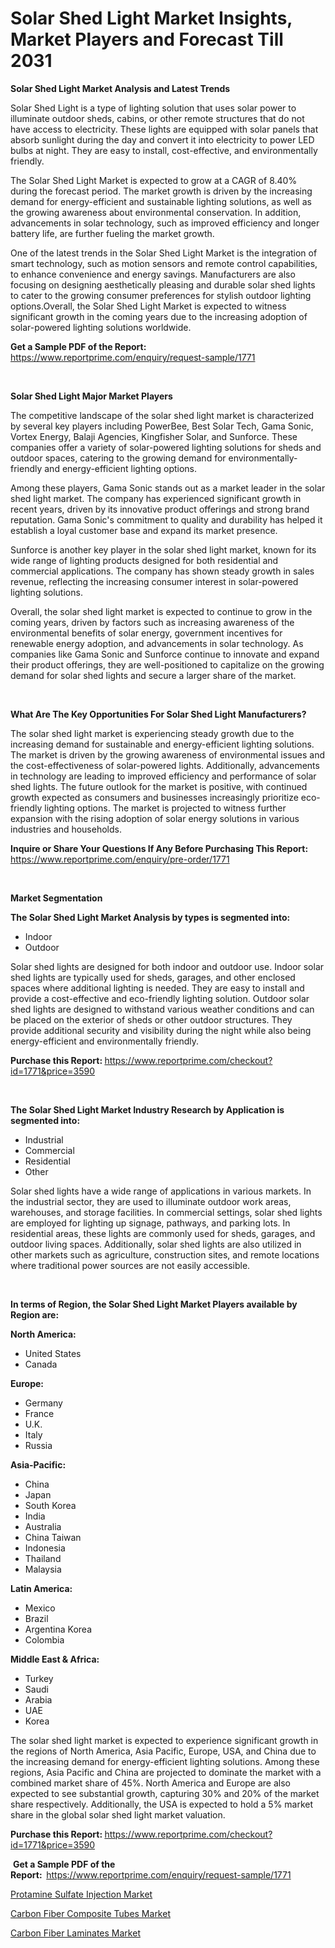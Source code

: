 <p><h1>Solar Shed Light Market Insights, Market Players and Forecast Till 2031</h1></p><p><strong>Solar Shed Light Market Analysis and Latest Trends</strong></p>
<p><p>Solar Shed Light is a type of lighting solution that uses solar power to illuminate outdoor sheds, cabins, or other remote structures that do not have access to electricity. These lights are equipped with solar panels that absorb sunlight during the day and convert it into electricity to power LED bulbs at night. They are easy to install, cost-effective, and environmentally friendly.</p><p>The Solar Shed Light Market is expected to grow at a CAGR of 8.40% during the forecast period. The market growth is driven by the increasing demand for energy-efficient and sustainable lighting solutions, as well as the growing awareness about environmental conservation. In addition, advancements in solar technology, such as improved efficiency and longer battery life, are further fueling the market growth.</p><p>One of the latest trends in the Solar Shed Light Market is the integration of smart technology, such as motion sensors and remote control capabilities, to enhance convenience and energy savings. Manufacturers are also focusing on designing aesthetically pleasing and durable solar shed lights to cater to the growing consumer preferences for stylish outdoor lighting options.Overall, the Solar Shed Light Market is expected to witness significant growth in the coming years due to the increasing adoption of solar-powered lighting solutions worldwide.</p></p>
<p><strong>Get a Sample PDF of the Report:&nbsp;</strong> <a href="https://www.reportprime.com/enquiry/request-sample/1771">https://www.reportprime.com/enquiry/request-sample/1771</a></p>
<p>&nbsp;</p>
<p><strong>Solar Shed Light Major Market Players</strong></p>
<p><p>The competitive landscape of the solar shed light market is characterized by several key players including PowerBee, Best Solar Tech, Gama Sonic, Vortex Energy, Balaji Agencies, Kingfisher Solar, and Sunforce. These companies offer a variety of solar-powered lighting solutions for sheds and outdoor spaces, catering to the growing demand for environmentally-friendly and energy-efficient lighting options.</p><p>Among these players, Gama Sonic stands out as a market leader in the solar shed light market. The company has experienced significant growth in recent years, driven by its innovative product offerings and strong brand reputation. Gama Sonic's commitment to quality and durability has helped it establish a loyal customer base and expand its market presence.</p><p>Sunforce is another key player in the solar shed light market, known for its wide range of lighting products designed for both residential and commercial applications. The company has shown steady growth in sales revenue, reflecting the increasing consumer interest in solar-powered lighting solutions.</p><p>Overall, the solar shed light market is expected to continue to grow in the coming years, driven by factors such as increasing awareness of the environmental benefits of solar energy, government incentives for renewable energy adoption, and advancements in solar technology. As companies like Gama Sonic and Sunforce continue to innovate and expand their product offerings, they are well-positioned to capitalize on the growing demand for solar shed lights and secure a larger share of the market.</p></p>
<p>&nbsp;</p>
<p><strong>What Are The Key Opportunities For Solar Shed Light Manufacturers?</strong></p>
<p><p>The solar shed light market is experiencing steady growth due to the increasing demand for sustainable and energy-efficient lighting solutions. The market is driven by the growing awareness of environmental issues and the cost-effectiveness of solar-powered lights. Additionally, advancements in technology are leading to improved efficiency and performance of solar shed lights. The future outlook for the market is positive, with continued growth expected as consumers and businesses increasingly prioritize eco-friendly lighting options. The market is projected to witness further expansion with the rising adoption of solar energy solutions in various industries and households.</p></p>
<p><strong>Inquire or Share Your Questions If Any Before Purchasing This Report:</strong> <a href="https://www.reportprime.com/enquiry/pre-order/1771">https://www.reportprime.com/enquiry/pre-order/1771</a></p>
<p>&nbsp;</p>
<p><strong>Market Segmentation</strong></p>
<p><strong>The Solar Shed Light Market Analysis by types is segmented into:</strong></p>
<p><ul><li>Indoor</li><li>Outdoor</li></ul></p>
<p><p>Solar shed lights are designed for both indoor and outdoor use. Indoor solar shed lights are typically used for sheds, garages, and other enclosed spaces where additional lighting is needed. They are easy to install and provide a cost-effective and eco-friendly lighting solution. Outdoor solar shed lights are designed to withstand various weather conditions and can be placed on the exterior of sheds or other outdoor structures. They provide additional security and visibility during the night while also being energy-efficient and environmentally friendly.</p></p>
<p><strong>Purchase this Report:&nbsp;</strong><a href="https://www.reportprime.com/checkout?id=1771&price=3590">https://www.reportprime.com/checkout?id=1771&price=3590</a></p>
<p>&nbsp;</p>
<p><strong>The Solar Shed Light Market Industry Research by Application is segmented into:</strong></p>
<p><ul><li>Industrial</li><li>Commercial</li><li>Residential</li><li>Other</li></ul></p>
<p><p>Solar shed lights have a wide range of applications in various markets. In the industrial sector, they are used to illuminate outdoor work areas, warehouses, and storage facilities. In commercial settings, solar shed lights are employed for lighting up signage, pathways, and parking lots. In residential areas, these lights are commonly used for sheds, garages, and outdoor living spaces. Additionally, solar shed lights are also utilized in other markets such as agriculture, construction sites, and remote locations where traditional power sources are not easily accessible.</p></p>
<p>&nbsp;</p>
<p><strong>In terms of Region, the Solar Shed Light Market Players available by Region are:</strong></p>
<p>
    <p> <strong> North America: </strong>
        <ul>
            <li>United States</li>
            <li>Canada</li>
        </ul>
        </p> 
    <p> <strong> Europe: </strong>
        <ul>
            <li>Germany</li>
            <li>France</li>
            <li>U.K.</li>
            <li>Italy</li>
            <li>Russia</li>
        </ul>
        </p> 
    <p> <strong> Asia-Pacific: </strong>
        <ul>
            <li>China</li>
            <li>Japan</li>
            <li>South Korea</li>
            <li>India</li>
            <li>Australia</li>
            <li>China Taiwan</li>
            <li>Indonesia</li>
            <li>Thailand</li>
            <li>Malaysia</li>
        </ul>
        </p> 
    <p> <strong> Latin America: </strong>
        <ul>
            <li>Mexico</li>
            <li>Brazil</li>
            <li>Argentina Korea</li>
            <li>Colombia</li>
        </ul>
        </p> 
    <p> <strong> Middle East & Africa: </strong>
        <ul>
            <li>Turkey</li>
            <li>Saudi</li>
            <li>Arabia</li>
            <li>UAE</li>
            <li>Korea</li>
        </ul>
    </p>
    </p>
<p><p>The solar shed light market is expected to experience significant growth in the regions of North America, Asia Pacific, Europe, USA, and China due to the increasing demand for energy-efficient lighting solutions. Among these regions, Asia Pacific and China are projected to dominate the market with a combined market share of 45%. North America and Europe are also expected to see substantial growth, capturing 30% and 20% of the market share respectively. Additionally, the USA is expected to hold a 5% market share in the global solar shed light market valuation.</p></p>
<p><strong>Purchase this Report: </strong><a href="https://www.reportprime.com/checkout?id=1771&price=3590">https://www.reportprime.com/checkout?id=1771&price=3590</a></p>
<p>&nbsp;<strong>Get a Sample PDF of the Report:&nbsp;&nbsp;</strong><a href="https://www.reportprime.com/enquiry/request-sample/1771">https://www.reportprime.com/enquiry/request-sample/1771</a></p>
<p><strong></strong></p>
<p><p><a href="https://carnation-joke-41f.notion.site/Protamine-Sulfate-Injection-Market-Research-Report-Provides-thorough-Industry-Overview-which-offers-6d1ad14f66b64fe88a61aad8a9e18a41">Protamine Sulfate Injection Market</a></p><p><a href="https://extreme-scabiosa-c81.notion.site/Carbon-Fiber-Composite-Tubes-Market-Growth-Market-Trends-COVID-19-Impact-and-Forecasts-for-period-ada7de2db701456297b6f25290032b68">Carbon Fiber Composite Tubes Market</a></p><p><a href="https://adventurous-uranium-ef9.notion.site/Carbon-Fiber-Laminates-Market-Furnish-Information-about-Market-Size-Market-Share-Market-Dynamics--8dad7c93098d4ec6a418f191cebfc604">Carbon Fiber Laminates Market</a></p></p>